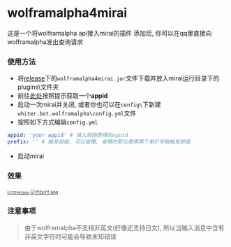 # wolframalpha4mirai

这是一个将wolframalpha api接入mirai的插件
添加后, 你可以在qq里直接向wolframalpha发出查询请求

### 使用方法
* 将[release](https://github.com/whiterasbk/wolframalpha4mirai/releases/tag/release)下的`wolframalpha4mirai.jar`文件下载并放入mirai运行目录下的plugins\文件夹
* 前往[此处](https://developer.wolframalpha.com/portal/myapps/index.html)按照提示获取一个**appid**
* 启动一次mirai并关闭, 或者你也可以在`config\`下新建`whiter.bot.wolframalpha\config.yml`文件
* 按照如下方式编辑`config.yml`
```yaml
appid: 'your appid' # 填入刚刚获得的appid
prefix: '' # 触发前缀, 可以省略, 省略时默认使用两个单引号做触发前缀
```
* 启动mirai

### 效果

 [<img src="https://s4.ax1x.com/2022/01/14/71ZvkV.png" alt="71ZvkV.png" style="zoom: 54%;" />](https://imgtu.com/i/71ZvkV) [<img src="https://s4.ax1x.com/2022/01/14/71ZxYT.png" alt="71ZxYT.png" style="zoom: 67%;" />](https://imgtu.com/i/71ZxYT)

### 注意事项
> 由于wolframalpha不支持非英文(好像还支持日文), 所以当输入消息中含有非英文字符时可能会导致未知错误

